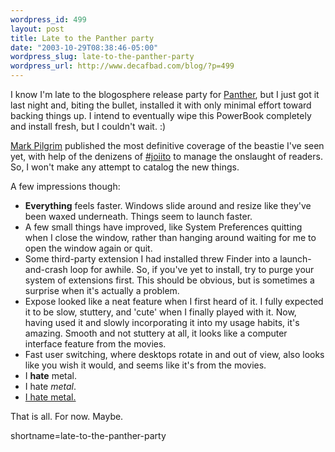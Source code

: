 ```yaml
--- 
wordpress_id: 499
layout: post
title: Late to the Panther party
date: "2003-10-29T08:38:46-05:00"
wordpress_slug: late-to-the-panther-party
wordpress_url: http://www.decafbad.com/blog/?p=499
---
```

<p>
I know I'm late to the blogosphere release party for <a href="http://www.apple.com/macosx/">Panther</a>, but I just got it last night and, biting the bullet, installed it with only minimal effort toward backing things up.  I intend to eventually wipe this PowerBook completely and install fresh, but I couldn't wait.  :)
</p>
<p>
<a href="http://diveintomark.org/archives/2003/10/24/panther">Mark Pilgrim</a> published the most definitive coverage of the beastie I've seen yet, with help of the denizens of <a href="http://joi.ito.com/joiwiki/IrcChannel">#joiito</a> to manage the onslaught of readers.  So, I won't make any attempt to catalog the new things.
</p>
<p>
A few impressions though:
</p>
<ul>
<li><b>Everything</b> feels faster.  Windows slide around and resize like they've been waxed underneath.  Things seem to launch faster.</li>
<li>A few small things have improved, like System Preferences quitting when I close the window, rather than hanging around waiting for me to open the window again or quit.</li>
<li>Some third-party extension I had installed threw Finder into a launch-and-crash loop for awhile.  So, if you've yet to install, try to purge your system of extensions first.  This should be obvious, but is sometimes a surprise when it's actually a problem.</li>
<li>Expose looked like a neat feature when I first heard of it.  I fully expected it to be slow, stuttery, and 'cute' when I finally played with it.  Now, having used it and slowly incorporating it into my usage habits, it's amazing.  Smooth and not stuttery at all, it looks like a computer interface feature from the movies.</li>
<li>Fast user switching, where desktops rotate in and out of view, also looks like you wish it would, and seems like it's from the movies.</li>
<li>I <b>hate</b> metal.</li>
<li>I hate <i>metal</i>.</li>
<li><u>I hate metal.</u></li>
</ul>
<p>
That is all.  For now.  Maybe.
</p>
<!--more-->
shortname=late-to-the-panther-party
